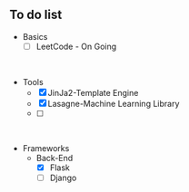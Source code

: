 ## To do list
- Basics
  - [ ] LeetCode - On Going

<br/>

- Tools
  - [x] JinJa2-Template Engine
  - [x] Lasagne-Machine Learning Library
  - [ ] 

<br/>

- Frameworks
  - Back-End
    - [x] Flask
    - [ ] Django
